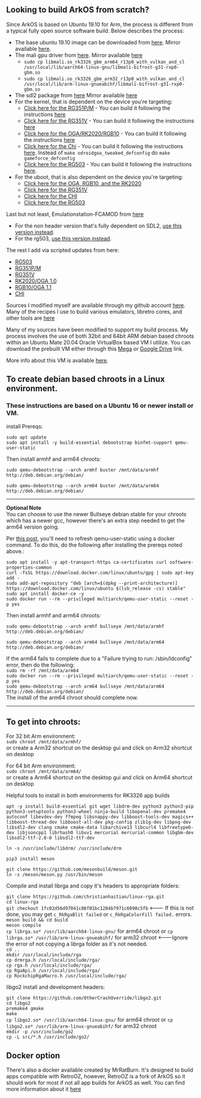 ## Looking to build ArkOS from scratch?

Since ArkOS is based on Ubuntu 19.10 for Arm, the process is different from a typical fully open source software build.  Below describes the process:

* The base ubuntu 19.10 image can be downloaded from [here](https://wiki.odroid.com/odroid_go_advance/os_image/ubuntu_es#v11).  Mirror available [here](https://mega.nz/file/2c5xnAjT#bXgmSEjGsD982yqafodIrjW1mPtDw2hkLaf-7xuSSWQ).
* The mali gpu driver from [here](https://dn.odroid.com/RK3326/ODROID-GO-Advance/rk3326_r13p0_gbm_with_vulkan_and_cl.zip).  Mirror available [here](https://mega.nz/file/aEZGjBSZ#Ip5BZQZs98GDWloqeyrzMgGVN9CFyXrCUKuBmCwSMlg)
  * `sudo cp libmali.so_rk3326_gbm_arm64_r13p0_with_vulkan_and_cl  /usr/local/lib/aarch64-linux-gnu/libmali-bifrost-g31-rxp0-gbm.so`
  * `sudo cp libmali.so_rk3326_gbm_arm32_r13p0_with_vulkan_and_cl  /usr/local/lib/arm-linux-gnueabihf/libmali-bifrost-g31-rxp0-gbm.so`
* The sdl2 package from [here](https://www.areascout.at/libsdl2-2.0-0_2.0.10+dfsg1-1ubuntu1_arm64.deb)  Mirror available [here](https://mega.nz/file/GYgVGIKa#IJiMQO_d-kQYAQzIyvEbG0hy62xr4jzoTXuuFdUC8dU)
* For the kernel, that is dependent on the device you're targeting:
  * [Click here for the RG351P/M](https://github.com/lualiliu/RG351P-linux) - You can build it following the instructions [here](https://github.com/christianhaitian/linux/blob/rg351/README)
  * [Click here for the RG351V](https://github.com/christianhaitian/linux/tree/rg351) - You can build it following the instructions [here](https://github.com/christianhaitian/linux/blob/rg351/README)
  * [Click here for the OGA/RK2020/RGB10](https://github.com/christianhaitian/linux/tree/odroidgoA-4.4.y) - You can build it following the instructions [here](https://github.com/christianhaitian/linux/blob/odroidgoA-4.4.y/README)
  * [Click here for the Chi](https://github.com/christianhaitian/GameForce-Chi.git) - You can build it following the instructions [here](https://github.com/christianhaitian/linux/blob/odroidgoA-4.4.y/README).  Instead of `make odroidgoa_tweaked_defconfig` do `make gameforce_defconfig`
  * [Click here for the RG503](https://github.com/christianhaitian/RG503_kernel.git) - You can build it following the instructions [here](https://github.com/christianhaitian/RG503_kernel/blob/main/README.md).
* For the uboot, that is also dependent on the device you're targeting:
  * [Click here for the OGA, RGB10, and the RK2020](https://github.com/hardkernel/u-boot/tree/odroidgoA-v2017.09)
  * [Click here for the RG351V](https://github.com/christianhaitian/RG351-u-boot/tree/odroidgoA-v2017.09)
  * [Click here for the CHI](https://github.com/christianhaitian/chi-u-boot)
  * [Click here for the RG503](https://github.com/christianhaitian/RG503_uboot)

Last but not least, Emulationstation-FCAMOD from [here](https://github.com/christianhaitian/EmulationStation-fcamod)
* For the non header version that's fully dependent on SDL2, [use this version instead](https://github.com/christianhaitian/EmulationStation-fcamod/tree/351v).
* For the rg503, [use this version instead](https://github.com/christianhaitian/EmulationStation-fcamod/tree/503noTTS).

The rest I add via scripted updates from here:
* [RG503](https://github.com/christianhaitian/arkos/blob/main/Update-RG503.sh)
* [RG351P/M](https://github.com/christianhaitian/arkos/blob/main/Update-RG351P.sh)
* [RG351V](https://github.com/christianhaitian/arkos/blob/main/Update-RG351V.sh)
* [RK2020/OGA 1.0](https://github.com/christianhaitian/arkos/blob/main/Update-RK2020.sh)
* [RGB10/OGA 1.1](https://github.com/christianhaitian/arkos/blob/main/Update-RGB10.sh)
* [CHI](https://github.com/christianhaitian/arkos/blob/main/Update-CHI.sh)

Sources I modified myself are available through my github account [here](https://github.com/christianhaitian). \
Many of the recipes I use to build various emulators, libretro cores, and other tools are [here](https://github.com/christianhaitian/rk3326_core_builds)

Many of my sources have been modified to support my build process.  My process involves the use of both 32bit and 64bit ARM debian based chroots within an Ubuntu Mate 20.04 Oracle VirtualBox based VM I utilize.  You can download the prebuilt VM either through this [Mega](https://mega.nz/file/3dIkHTRZ#s2DOkT8nrCRCaXVyng3KQdrixolgxarqplitLt8Ta8c) or [Google Drive](https://drive.google.com/file/d/1_6SLtNurqeUafKrbBM2Ba0fTWyZkGAGi/view?usp=sharing) link.

More info about this VM is available [here](https://forum.odroid.com/viewtopic.php?p=306185#p306185).

## To create debian based chroots in a Linux environment.
### These instructions are based on a Ubuntu 16 or newer install or VM.

install Prereqs:

`sudo apt update` \
`sudo apt install -y build-essential debootstrap binfmt-support qemu-user-static`

Then install armhf and arm64 chroots:

`sudo qemu-debootstrap --arch armhf buster /mnt/data/armhf http://deb.debian.org/debian/`

`sudo qemu-debootstrap --arch arm64 buster /mnt/data/arm64 http://deb.debian.org/debian/`


***
**Optional Note** \
You can choose to use the newer Bullseye debian stable for your chroots which has a newer gcc, however there's an extra step needed to get the arm64 version going.

Per [this post](https://forum.armbian.com/topic/16740-debootstrap-base-system-second-stage-failed/?do=findComment&comment=130687), you'll need to refresh qemu-user-static using a docker command.  To do this, do the following after installing the prereqs noted above.:

`sudo apt install -y apt-transport-https ca-certificates curl software-properties-common` \
`curl -fsSL https://download.docker.com/linux/ubuntu/gpg | sudo apt-key add -` \
`sudo add-apt-repository "deb [arch=$(dpkg --print-architecture)] https://download.docker.com/linux/ubuntu $(lsb_release -cs) stable"` \
`sudo apt install docker-ce -y` \
`sudo docker run --rm --privileged multiarch/qemu-user-static --reset -p yes`

Then install armhf and arm64 chroots:

`sudo qemu-debootstrap --arch armhf bullseye /mnt/data/armhf http://deb.debian.org/debian/`

`sudo qemu-debootstrap --arch arm64 bullseye /mnt/data/arm64 http://deb.debian.org/debian/`

If the arm64 fails to complete due to a "Failure trying to run:  /sbin/ldconfig" error, then do the following: \
`sudo rm -rf /mnt/data/arm64` \
`sudo docker run --rm --privileged multiarch/qemu-user-static --reset -p yes` \
`sudo qemu-debootstrap --arch arm64 bullseye /mnt/data/arm64 http://deb.debian.org/debian/` \
The install of the arm64 chroot should complete now.

***

## To get into chroots:

For 32 bit Arm environment: \
`sudo chroot /mnt/data/armhf/` \
or create a Arm32 shortcut on the desktop gui and click on Arm32 shortcut on desktop

For 64 bit Arm environment: \
`sudo chroot /mnt/data/arm64/` \
or create a Arm64 shortcut on the desktop gui and click on Arm64 shortcut on desktop

Helpful tools to install in both environments for RK3326 app builds

`apt -y install build-essential git wget libdrm-dev python3 python3-pip python3-setuptools python3-wheel ninja-build libopenal-dev premake4 autoconf libevdev-dev ffmpeg libsnappy-dev libboost-tools-dev magics++ libboost-thread-dev libboost-all-dev pkg-config zlib1g-dev libpng-dev libsdl2-dev clang cmake cmake-data libarchive13 libcurl4 libfreetype6-dev libjsoncpp1 librhash0 libuv1 mercurial mercurial-common libgbm-dev libsdl2-ttf-2.0-0 libsdl2-ttf-dev`

`ln -s /usr/include/libdrm/ /usr/include/drm`

`pip3 install meson`

`git clone https://github.com/mesonbuild/meson.git` \
`ln -s /meson/meson.py /usr/bin/meson`

Compile and install librga and copy it's headers to appropriate folders:

`git clone https://github.com/christianhaitian/linux-rga.git` \
`cd linux-rga` \
`git checkout 1fc02d56d97041c86f01bc1284b7971c6098c5fb` <--- If this is not done, you may get `c_RkRgaBlit failed` or `c_RkRgaColorFill failed.` errors. \
`meson build && cd build` \
`meson compile` \
`cp librga.so* /usr/lib/aarch64-linux-gnu/` for arm64 chroot or `cp librga.so* /usr/lib/arm-linux-gnueabihf/` for arm32 chroot <---Ignore the error of not copying a librga folder as it's not needed. \
`cd ..` \
`mkdir /usr/local/include/rga` \
`cp drmrga.h /usr/local/include/rga/` \
`cp rga.h /usr/local/include/rga/` \
`cp RgaApi.h /usr/local/include/rga/` \
`cp RockchipRgaMacro.h /usr/local/include/rga/`

libgo2 install and development headers:

`git clone https://github.com/OtherCrashOverride/libgo2.git` \
`cd libgo2` \
`premake4 gmake` \
`make` \
`cp libgo2.so* /usr/lib/aarch64-linux-gnu/` for arm64 chroot or `cp libgo2.so* /usr/lib/arm-linux-gnueabihf/` for arm32 chroot \
`mkdir -p /usr/include/go2` \
`cp -L src/*.h /usr/include/go2/`

## Docker option
There's also a docker available created by MrRatBurn.  It's designed to build apps compatible with RetroOZ, however, RetroOZ is a fork of ArkOS so it should work for most if not all app builds for ArkOS as well.  You can find more information about it [here](https://github.com/rangeli/retrooz_dev_docker)